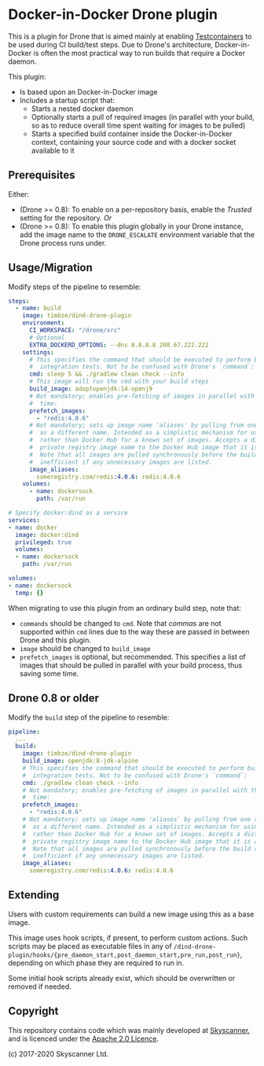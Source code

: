 # Docker-in-Docker Drone plugin

This is a plugin for Drone that is aimed mainly at enabling [Testcontainers](https://www.testcontainers.org) to be used during CI build/test steps. 
Due to Drone's architecture, Docker-in-Docker is often the most practical way to run builds that require a Docker daemon.

This plugin:

* Is based upon an Docker-in-Docker image
* Includes a startup script that:
	* Starts a nested docker daemon
	* Optionally starts a pull of required images (in parallel with your build, so as to reduce overall time spent waiting for images to be pulled)
	* Starts a specified build container inside the Docker-in-Docker context, containing your source code and with a docker socket available to it

## Prerequisites

Either:

* (Drone >= 0.8): To enable on a per-repository basis, enable the *Trusted* setting for the repository. *Or*
* (Drone >= 0.8): To enable this plugin globally in your Drone instance, add the image name to the `DRONE_ESCALATE` environment variable that the Drone process runs under.

## Usage/Migration

Modify steps of the pipeline to resemble:

```yaml
steps:
  - name: build
    image: timbze/dind-drone-plugin
    environment:
      CI_WORKSPACE: "/drone/src"
      # Optional
      EXTRA_DOCKERD_OPTIONS: --dns 8.8.8.8 208.67.222.222
    settings:
      # This specifies the command that should be executed to perform build, test and
      #  integration tests. Not to be confused with Drone's `command`:
      cmd: sleep 5 && ./gradlew clean check --info
      # This image will run the cmd with your build steps
      build_image: adoptopenjdk:14-openj9
      # Not mandatory; enables pre-fetching of images in parallel with the build, so may save 
      #  time:
      prefetch_images:
        - "redis:4.0.6"
      # Not mandatory; sets up image name 'aliases' by pulling from one registry and tagging
      #  as a different name. Intended as a simplistic mechanism for using a private registry 
      #  rather than Docker Hub for a known set of images. Accepts a dictionary of
      #  private registry image name to the Docker Hub image that it is a substitute for.
      #  Note that all images are pulled synchronously before the build starts, so this is
      #  inefficient if any unnecessary images are listed.
      image_aliases:
        someregistry.com/redis:4.0.6: redis:4.0.6
    volumes:
      - name: dockersock
        path: /var/run

# Specify docker:dind as a service
services:
- name: docker
  image: docker:dind
  privileged: true
  volumes:
  - name: dockersock
    path: /var/run

volumes:
- name: dockersock
  temp: {}
```

When migrating to use this plugin from an ordinary build step, note that:

* `commands` should be changed to `cmd`. Note that _commas_ are not supported within `cmd` lines due to the way these are passed in between Drone and this plugin.
* `image` should be changed to `build_image`
* `prefetch_images` is optional, but recommended. This specifies a list of images that should be pulled in parallel with your build process, thus saving some time.

## Drone 0.8 or older

Modify the `build` step of the pipeline to resemble:

```yaml
pipeline:
  ...
  build:
    image: timbze/dind-drone-plugin
    build_image: openjdk:8-jdk-alpine
    # This specifies the command that should be executed to perform build, test and 
    #  integration tests. Not to be confused with Drone's `command`:
    cmd: ./gradlew clean check --info
    # Not mandatory; enables pre-fetching of images in parallel with the build, so may save 
    #  time:
    prefetch_images:
      - "redis:4.0.6"
    # Not mandatory; sets up image name 'aliases' by pulling from one registry and tagging
    #  as a different name. Intended as a simplistic mechanism for using a private registry 
    #  rather than Docker Hub for a known set of images. Accepts a dictionary of
    #  private registry image name to the Docker Hub image that it is a substitute for.
    #  Note that all images are pulled synchronously before the build starts, so this is
    #  inefficient if any unnecessary images are listed.
    image_aliases:
      someregistry.com/redis:4.0.6: redis:4.0.6
```


## Extending

Users with custom requirements can build a new image using this as a base image.

This image uses hook scripts, if present, to perform custom actions. Such scripts may be placed as executable files in any of `/dind-drone-plugin/hooks/{pre_daemon_start,post_daemon_start,pre_run,post_run}`, depending on which phase they are required to run in.

Some initial hook scripts already exist, which should be overwritten or removed if needed.

## Copyright

This repository contains code which was mainly developed at [Skyscanner](https://www.skyscanner.net/jobs/), and is licenced under the [Apache 2.0 Licence](LICENSE).

(c) 2017-2020 Skyscanner Ltd.
